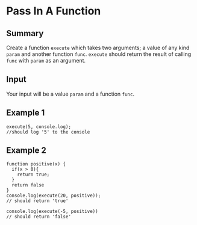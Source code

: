 # Pass In A Function

## Summary

Create a function `execute` which takes two arguments; a value of any kind `param` and another function `func`.
`execute` should return the result of calling `func` with `param` as an argument.

## Input

Your input will be a value `param` and a function `func`.

## Example 1

```
execute(5, console.log);
//should log '5' to the console
```

## Example 2

```
function positive(x) {
  if(x > 0){
    return true;
  }
  return false
}
console.log(execute(20, positive));
// should return 'true'

console.log(execute(-5, positive))
// should return 'false'
```